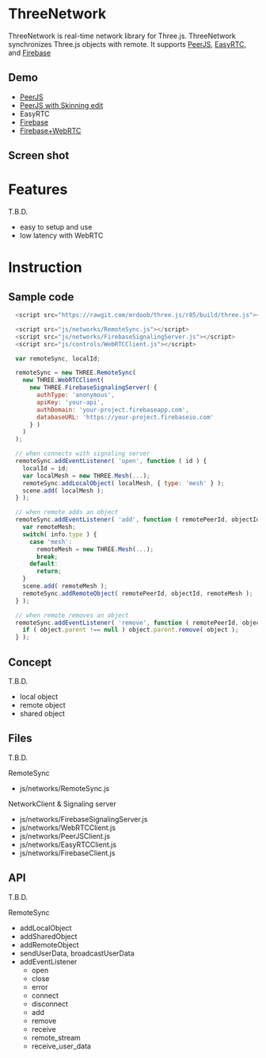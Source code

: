 # ThreeNetwork

ThreeNetwork is real-time network library for Three.js. ThreeNetwork synchronizes Three.js objects with remote. It supports [PeerJS](http://peerjs.com/), [EasyRTC](https://easyrtc.com/), and [Firebase](https://firebase.google.com/)

## Demo

- [PeerJS](http://takahirox.github.io/ThreeNetworkDemo/peerjs.html)
- [PeerJS with Skinning edit](http://takahirox.github.io/ThreeNetworkDemo/peerjs_mmd.html)
- EasyRTC
- [Firebase](http://takahirox.github.io/ThreeNetworkDemo/firebase.html)
- [Firebase+WebRTC](http://takahirox.github.io/ThreeNetworkDemo/firebase2.html)

## Screen shot

# Features

T.B.D.

- easy to setup and use
- low latency with WebRTC

# Instruction

## Sample code

```javascript
  <script src="https://rawgit.com/mrdoob/three.js/r85/build/three.js"></script>

  <script src="js/networks/RemoteSync.js"></script>
  <script src="js/networks/FirebaseSignalingServer.js"></script>
  <script src="js/controls/WebRTCClient.js"></script>

  var remoteSync, localId;

  remoteSync = new THREE.RemoteSync(
    new THREE.WebRTCClient(
      new THREE.FirebaseSignalingServer( {
        authType: 'anonymous',
        apiKey: 'your-api',
        authDomain: 'your-project.firebaseapp.com',
        databaseURL: 'https://your-project.firebaseio.com'
      } )
    )
  );

  // when connects with signaling server
  remoteSync.addEventListener( 'open', function ( id ) {
    localId = id;
    var localMesh = new THREE.Mesh(...);
    remoteSync.addLocalObject( localMesh, { type: 'mesh' } );
    scene.add( localMesh );
  } );

  // when remote adds an object
  remoteSync.addEventListener( 'add', function ( remotePeerId, objectId, info ) {
    var remoteMesh;
    switch( info.type ) {
      case 'mesh':
        remoteMesh = new THREE.Mesh(...);
        break;
      default:
        return;
    }
    scene.add( remoteMesh );
    remoteSync.addRemoteObject( remotePeerId, objectId, remoteMesh );
  } );

  // when remote removes an object
  remoteSync.addEventListener( 'remove', function ( remotePeerId, objectId, object ) {
    if ( object.parent !== null ) object.parent.remove( object );
  } );
```

## Concept

T.B.D.

- local object
- remote object
- shared object

## Files

T.B.D.

RemoteSync
- js/networks/RemoteSync.js

NetworkClient & Signaling server
- js/networks/FirebaseSignalingServer.js
- js/networks/WebRTCClient.js
- js/networks/PeerJSClient.js
- js/networks/EasyRTCClient.js
- js/networks/FirebaseClient.js


## API

T.B.D.

RemoteSync
- addLocalObject
- addSharedObject
- addRemoteObject 
- sendUserData, broadcastUserData
- addEventListener
  - open
  - close
  - error
  - connect
  - disconnect
  - add
  - remove
  - receive
  - remote_stream
  - receive_user_data
